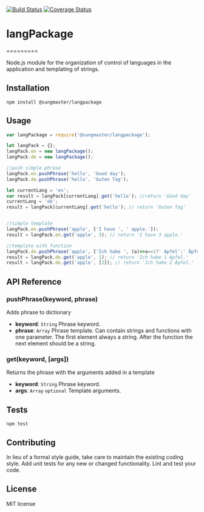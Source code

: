 [![Build Status](https://travis-ci.org/sungmaster/langPackage.svg?branch=master)](https://travis-ci.org/sungmaster/langPackage) [![Coverage Status](https://coveralls.io/repos/github/sungmaster/langPackage/badge.svg?branch=master)](https://coveralls.io/github/sungmaster/langPackage?branch=master)
# langPackage
=========

Node.js module for the organization of control of languages in the application and templating of strings.  

## Installation

  `npm install @sungmaster/langpackage`

## Usage

```javascript
var langPackage = require('@sungmaster/langpackage');

let langPack = {};
langPack.en = new langPackage();
langPack.de = new langPackage();

//push simple phrase
langPack.en.pushPhrase('hello', 'Good day');
langPack.de.pushPhrase('hello', 'Guten Tag');

let currentLang = 'en';
var result = langPack[currentLang].get('hello'); //return 'Good day'
currentLang = 'de';
result = langPack[currentLang].get('hello'); // return 'Guten Tag'


//simple template
langPack.en.pushPhrase('apple', ['I have ', ' apple.']);
result = langPack.en.get('apple', 3); // return 'I have 3 apple.'

//template with function
langPack.de.pushPhrase('apple', ['Ich habe ', (a)=>a==1?' Apfel':' Äpfel', '.']);
result = langPack.de.get('apple', 1); // return 'Ich habe 1 Apfel.'
result = langPack.de.get('apple', [2]); // return 'Ich habe 2 Äpfel.'
```

## API Reference

### pushPhrase(keyword, phrase)
Adds phrase to dictionary
* **keyword**: `String` Phrase keyword.
* **phrase**: `Array` Phrase template. Can contain strings and functions with one parameter. The first element always a string. After the function the next element should be a string.

### get(keyword, [args])
Returns the phrase with the arguments added in a template
* **keyword**: `String` Phrase keyword.
* **args**: `Array` `optional` Template arguments.

## Tests

  `npm test`

## Contributing

In lieu of a formal style guide, take care to maintain the existing coding style. Add unit tests for any new or changed functionality. Lint and test your code.

## License

MIT license
